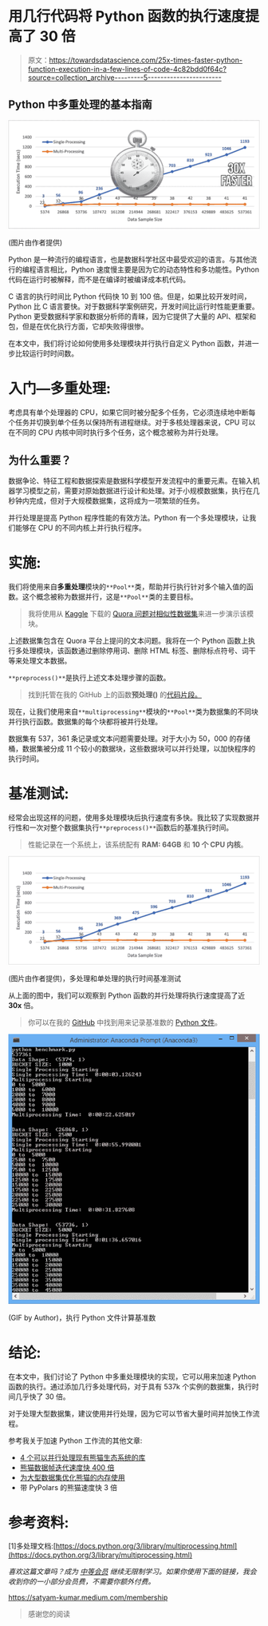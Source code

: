 # 用几行代码将 Python 函数的执行速度提高了 30 倍

> 原文：<https://towardsdatascience.com/25x-times-faster-python-function-execution-in-a-few-lines-of-code-4c82bdd0f64c?source=collection_archive---------5----------------------->

## Python 中多重处理的基本指南

![](img/2d8ccade314cf13a7ee249ab6725d36f.png)

(图片由作者提供)

Python 是一种流行的编程语言，也是数据科学社区中最受欢迎的语言。与其他流行的编程语言相比，Python 速度慢主要是因为它的动态特性和多功能性。Python 代码在运行时被解释，而不是在编译时被编译成本机代码。

C 语言的执行时间比 Python 代码快 10 到 100 倍。但是，如果比较开发时间，Python 比 C 语言要快。对于数据科学案例研究，开发时间比运行时性能更重要。Python 更受数据科学家和数据分析师的青睐，因为它提供了大量的 API、框架和包，但是在优化执行方面，它却失败得很惨。

在本文中，我们将讨论如何使用多处理模块并行执行自定义 Python 函数，并进一步比较运行时时间数。

# 入门—多重处理:

考虑具有单个处理器的 CPU，如果它同时被分配多个任务，它必须连续地中断每个任务并切换到单个任务以保持所有进程继续。对于多核处理器来说，CPU 可以在不同的 CPU 内核中同时执行多个任务，这个概念被称为并行处理。

## 为什么重要？

数据争论、特征工程和数据探索是数据科学模型开发流程中的重要元素。在输入机器学习模型之前，需要对原始数据进行设计和处理。对于小规模数据集，执行在几秒钟内完成，但对于大规模数据集，这将成为一项繁琐的任务。

并行处理是提高 Python 程序性能的有效方法。Python 有一个多处理模块，让我们能够在 CPU 的不同内核上并行执行程序。

# 实施:

我们将使用来自**多重处理**模块的`**Pool**`类，帮助并行执行针对多个输入值的函数。这个概念被称为数据并行，这是`**Pool**`类的主要目标。

> 我将使用从 [Kaggle](https://www.kaggle.com/) 下载的 [Quora 问题对相似性数据集](https://www.kaggle.com/c/quora-question-pairs)来进一步演示该模块。

上述数据集包含在 Quora 平台上提问的文本问题。我将在一个 Python 函数上执行多处理模块，该函数通过删除停用词、删除 HTML 标签、删除标点符号、词干等来处理文本数据。

`**preprocess()**`是执行上述文本处理步骤的函数。

> 找到托管在我的 GitHub 上的函数**预处理()** 的[代码片段。](https://gist.github.com/satkr7/7d66e00bc2db9742a6c77cbf206af3f9)

现在，让我们使用来自`**multiprocessing**`模块的`**Pool**`类为数据集的不同块并行执行函数。数据集的每个块都将被并行处理。

数据集有 537，361 条记录或文本问题需要处理。对于大小为 50，000 的存储桶，数据集被分成 11 个较小的数据块，这些数据块可以并行处理，以加快程序的执行时间。

# 基准测试:

经常会出现这样的问题，使用多处理模块后执行速度有多快。我比较了实现数据并行性和一次对整个数据集执行`**preprocess()**`函数后的基准执行时间。

> 性能记录在一个系统上，该系统配有 **RAM: 64GB** 和 **10 个 CPU 内核**。

![](img/4a90b60a5af13d351ba9b100bd1a4fdb.png)

(图片由作者提供)，多处理和单处理的执行时间基准测试

从上面的图中，我们可以观察到 Python 函数的并行处理将执行速度提高了近 **30x** 倍。

> 你可以在我的 [GitHub](https://gist.github.com/satkr7/1087afdd4291638122186f5741564dd9) 中找到用来记录基准数的 [Python 文件](https://gist.github.com/satkr7/1087afdd4291638122186f5741564dd9)。

![](img/7acfee407456acd1193bebb3d2fd9378.png)

(GIF by Author)，执行 Python 文件计算基准数

# 结论:

在本文中，我们讨论了 Python 中多重处理模块的实现，它可以用来加速 Python 函数的执行。通过添加几行多处理代码，对于具有 537k 个实例的数据集，执行时间几乎快了 30 倍。

对于处理大型数据集，建议使用并行处理，因为它可以节省大量时间并加快工作流程。

参考我关于加速 Python 工作流的其他文章:

*   [4 个可以并行处理现有熊猫生态系统的库](/4-libraries-that-can-parallelize-the-existing-pandas-ecosystem-f46e5a257809)
*   [熊猫数据帧迭代速度快 400 倍](/400x-time-faster-pandas-data-frame-iteration-16fb47871a0a)
*   [为大型数据集优化熊猫的内存使用](/optimize-pandas-memory-usage-while-reading-large-datasets-1b047c762c9b)
*   带 PyPolars 的熊猫速度快 3 倍

# 参考资料:

[1]多处理文档:[https://docs.python.org/3/library/multiprocessing.html](https://docs.python.org/3/library/multiprocessing.html)

*喜欢这篇文章吗？成为* [*中等会员*](https://satyam-kumar.medium.com/membership) *继续无限制学习。如果你使用下面的链接，我会收到你的一小部分会员费，不需要你额外付费。*

<https://satyam-kumar.medium.com/membership>  

> 感谢您的阅读